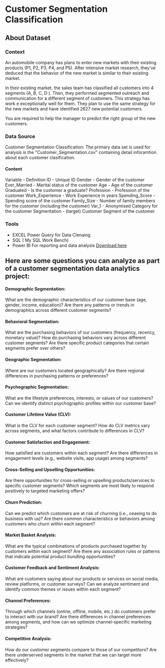 # Customer Segmentation Classification
## About Dataset
### Context
An automobile company has plans to enter new markets with their existing products (P1, P2, P3, P4, and P5). After intensive market research, they’ve deduced that the behavior of the new market is similar to their existing market.

In their existing market, the sales team has classified all customers into 4 segments (A, B, C, D ). Then, they performed segmented outreach and communication for a different segment of customers. This strategy has work e exceptionally well for them. They plan to use the same strategy for the new markets and have identified 2627 new potential customers.

You are required to help the manager to predict the right group of the new customers.

### Data Source
Customer Segmentation Classification: The primary data set is used for analysis is the "Customer_Segmentation.csv" containing detail inforamtion about each customer clasification. 

#### Content
Variable - Definition
ID - Unique ID
Gender -	Gender of the customer
Ever_Married - Marital status of the customer
Age	- Age of the customer
Graduated	 - Is the customer a graduate?
Profession - 	Profession of the customer
Work_Experience	 - Work Experience in years
Spending_Score	 - Spending score of the customer
Family_Size - 	Number of family members for the customer (including the customer)
Var_1 - 	Anonymised Category for the customer
Segmentation -	(target) Customer Segment of the customer

### Tools

- EXCEL Power Query for Data Clenaing
- SQL ( My SQL Work Bench)
- Power BI For reporting and data analysis [Download here](https://microsoft.com)


## Here are some questions you can analyze as part of a customer segmentation data analytics project:

#### Demographic Segmentation:

What are the demographic characteristics of our customer base (age, gender, income, education)?
Are there any patterns or trends in demographics across different customer segments?

#### Behavioral Segmentation:

What are the purchasing behaviors of our customers (frequency, recency, monetary value)?
How do purchasing behaviors vary across different customer segments?
Are there specific product categories that certain segments prefer over others?

#### Geographic Segmentation:

Where are our customers located geographically?
Are there regional differences in purchasing patterns or preferences?

#### Psychographic Segmentation:

What are the lifestyle preferences, interests, or values of our customers?
Can we identify distinct psychographic profiles within our customer base?

#### Customer Lifetime Value (CLV):

What is the CLV for each customer segment?
How do CLV metrics vary across segments, and what factors contribute to differences in CLV?

#### Customer Satisfaction and Engagement:

How satisfied are customers within each segment?
Are there differences in engagement levels (e.g., website visits, app usage) among segments?

#### Cross-Selling and Upselling Opportunities:

Are there opportunities for cross-selling or upselling products/services to specific customer segments?
Which segments are most likely to respond positively to targeted marketing offers?

#### Churn Prediction:

Can we predict which customers are at risk of churning (i.e., ceasing to do business with us)?
Are there common characteristics or behaviors among customers who churn within each segment?

#### Market Basket Analysis:

What are the typical combinations of products purchased together by customers within each segment?
Are there any association rules or patterns that indicate potential product bundling opportunities?

#### Customer Feedback and Sentiment Analysis:

What are customers saying about our products or services on social media, review platforms, or customer surveys?
Can we analyze sentiment and identify common themes or issues within each segment?

#### Channel Preferences:

Through which channels (online, offline, mobile, etc.) do customers prefer to interact with our brand?
Are there differences in channel preferences among segments, and how can we optimize channel-specific marketing strategies?

#### Competitive Analysis:

How do our customer segments compare to those of our competitors?
Are there underserved segments in the market that we can target more effectively?






